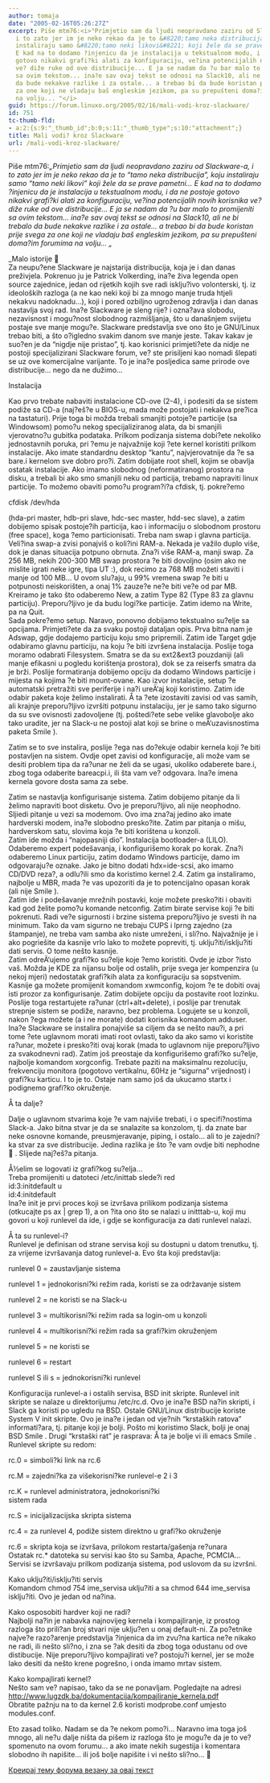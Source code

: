 ```yaml
---
author: tomaja
date: "2005-02-16T05:26:27Z"
excerpt: Piše mtm76:<i>"Primjetio sam da ljudi neopravdano zaziru od Slackware-a,
  i to zato jer im je neko rekao da je to &#8220;tamo neka distribucija&#8221;, koju
  instaliraju samo &#8220;tamo neki likovi&#8221; koji žele da se prave pametni...
  E kad na to dodamo ?injenicu da je instalacija u tekstualnom modu, i da ne postoje
  gotovo nikakvi grafi?ki alati za konfiguraciju, ve?ina potencijalih novih korisnika
  ve? diže ruke od ove distribucije... E ja se nadam da ?u bar malo to promijeniti
  sa ovim tekstom... ina?e sav ovaj tekst se odnosi na Slack10, ali ne bi trebalo
  da bude nekakve razlike i za ostale... a trebao bi da bude koristan prije svega
  za one koji ne vladaju baš engleskim jezikom, pa su prepušteni doma?im forumima
  na volju... "</i>
guid: https://forum.linuxo.org/2005/02/16/mali-vodi-kroz-slackware/
id: 751
tc-thumb-fld:
- a:2:{s:9:"_thumb_id";b:0;s:11:"_thumb_type";s:10:"attachment";}
title: Mali vodi? kroz Slackware
url: /mali-vodi-kroz-slackware/
---
```

Piše mtm76:_&#8222;Primjetio sam da ljudi neopravdano zaziru od Slackware-a, i to zato jer im je neko rekao da je to &#8220;tamo neka distribucija&#8221;, koju instaliraju samo &#8220;tamo neki likovi&#8221; koji žele da se prave pametni&#8230; E kad na to dodamo ?injenicu da je instalacija u tekstualnom modu, i da ne postoje gotovo nikakvi grafi?ki alati za konfiguraciju, ve?ina potencijalih novih korisnika ve? diže ruke od ove distribucije&#8230; E ja se nadam da ?u bar malo to promijeniti sa ovim tekstom&#8230; ina?e sav ovaj tekst se odnosi na Slack10, ali ne bi trebalo da bude nekakve razlike i za ostale&#8230; a trebao bi da bude koristan prije svega za one koji ne vladaju baš engleskim jezikom, pa su prepušteni doma?im forumima na volju&#8230; &#8222;_<!--break-->

_Malo istorije 🙂  
Za neupu?ene Slackware je najstarija distribucija, koja je i dan danas preživjela. Pokrenuo ju je Patrick Volkerding, ina?e živa legenda open source zajednice, jedan od rijetkih kojih sve radi isklju?ivo volonterski, tj. iz ideoloških razloga (a ne kao neki koji bi za mnogo manje truda htjeli nekakvu nadoknadu&#8230;), koji i pored ozbiljno ugroženog zdravlja i dan danas nastavlja svoj rad. Ina?e Slackware je sleng rije? i ozna?ava slobodu, nezavisnost i mogu?nost slobodnog razmišljanja, što u današnjem svijetu postaje sve manje mogu?e. Slackware predstavlja sve ono što je GNU/Linux trebao biti, a što o?igledno svakim danom sve manje jeste. Takav kakav je suo?en je da &#8220;nigdje nije pristao&#8221;, tj. kao korisnici primjeti?ete da nidje ne postoji specijalizirani Slackware forum, ve? ste prisiljeni kao nomadi šlepati se uz ove komercijalne varijante. To je ina?e posljedica same prirode ove distribucije&#8230; nego da ne dužimo&#8230;</p> 

Instalacija

Kao prvo trebate nabaviti instalacione CD-ove (2-4), i podesiti da se sistem podiže sa CD-a (naj?eš?e u BIOS-u, mada može postojati i nekakva pre?ica na tastaturi). Prije toga bi možda trebali smanjiti potoje?e particije (sa Windowsom) pomo?u nekog specijaliziranog alata, da bi smanjili vjerovatno?u gubitka podataka. Prilkom podizanja sistema dobi?ete nekoliko jednostavnih poruka, pri ?emu je najvažnije koji ?ete kernel koristiti prilkom instalacije. Ako imate standardnu desktop &#8220;kantu&#8221;, najvjerovatnije da ?e sa bare.i kernelom sve dobro pro?i. Zatim dobijate root shell, kojim se obavlja ostatak instalacije. Ako imamo slobodnog (neformatiranog) prostora na disku, a trebali bi ako smo smanjili neku od particija, trebamo napraviti linux particije. To možemo obaviti pomo?u program?i?a cfdisk, tj. pokre?emo

cfdisk /dev/hda

(hda-pri master, hdb-pri slave, hdc-sec master, hdd-sec slave), a zatim dobijemo spisak postoje?ih particija, kao i informaciju o slobodnom prostoru (free space), koga ?emo particionisati. Treba nam swap i glavna particija. Veli?ina swap-a zvisi ponajviš o koli?ini RAM-a. Nekada je važilo duplo više, dok je danas situacija potpuno obrnuta. Zna?i više RAM-a, manji swap. Za 256 MB, nekih 200-300 MB swap prostora ?e biti dovoljno (osim ako ne mislite igrati neke igre, tipa UT :), dok recimo za 768 MB možeti staviti i manje od 100 MB&#8230; U ovom slu?aju, u 99% vremena swap ?e biti u potpunosti neiskorišten, a onaj 1% zauze?e ne?e biti ve?e od par MB. Kreiramo je tako što odaberemo New, a zatim Type 82 (Type 83 za glavnu particiju). Preporu?ljivo je da budu logi?ke particije. Zatim idemo na Write, pa na Quit.  
Sada pokre?emo setup. Naravo, ponovno dobijamo tekstualno su?elje sa opcijama. Primjeti?ete da za svaku postoji dataljan opis. Prva bitna nam je Adswap, gdje dodajemo particiju koju smo pripremili. Zatim ide Target gdje odabiramo glavnu particiju, na koju ?e biti izvršena instalacija. Poslije toga moramo odabrati Filesystem. Smatra se da su ext2&ext3 pouzdaniji (ali manje efikasni u pogledu korištenja prostora), dok se za reiserfs smatra da je brži. Poslije formatiranja dobijemo opciju da dodamo Windows particije i mijesta na kojima ?e biti mount-ovane. Kao izvor instalacije, setup ?e automatski pretražiti sve periferije i na?i ureÄ‘aj koji koristimo. Zatim ide odabir paketa koje želimo instalirati. Å ta ?ete izostaviti zavisi od vas samih, ali krajnje preporu?ljivo izvršiti potpunu instalaciju, jer je samo tako sigurno da su sve ovisnosti zadovoljene (tj. poštedi?ete sebe velike glavobolje ako tako uradite, jer na Slack-u ne postoji alat koji se brine o meÄ‘uzavisnostima paketa Smile ).  
  
Zatim se to sve instalira, poslije ?ega nas do?ekuje odabir kernela koji ?e biti postavljen na sistem. Ovdje opet zavisi od konfiguracije, ali može vam se desiti problem tipa da ra?unar ne želi da se ugasi, ukoliko odaberete bare.i, zbog toga odaberite bareacpi.i, ili šta vam ve? odgovara. Ina?e imena kernela govore dosta sama za sebe. 

Zatim se nastavlja konfigurisanje sistema. Zatim dobijemo pitanje da li želimo napraviti boot disketu. Ovo je preporu?ljivo, ali nije neophodno. Sljiedi pitanje u vezi sa modemom. Ovo ima zna?aj jedino ako imate hardverski modem, ina?e slobodno presko?ite. Zatim par pitanja o mišu, hardverskom satu, slovima koja ?e biti korištena u konzoli.  
Zatim ide možda i &#8220;najopasniji dio&#8221;. Instalacija bootloader-a (LILO). Odaberemo expert podešavanja, i konfigurišemo korak po korak. Zna?i odaberemo Linux particiju, zatim dodamo Windows particije, damo im odgovaraju?e oznake. Jako je bitno dodati hdx=ide-scsi, ako imamo CD/DVD reza?, a odlu?ili smo da koristimo kernel 2.4. Zatim ga instaliramo, najbolje u MBR, mada ?e vas upozoriti da je to potencijalno opasan korak (ali nije Smile ).  
Zatim ide i podešavanje mrežnih postavki, koje možete presko?iti i obaviti kad god želite pomo?u komande netconfig. Zatim birate servise koji ?e biti pokrenuti. Radi ve?e sigurnosti i brzine sistema preporu?ljivo je svesti ih na minimum. Tako da vam sigurno ne trebaju CUPS i lprng zajedno (za štampanje), ne treba vam samba ako niste umreženi, i sli?no. Najvažnije je i ako pogriešite da kasnije vrlo lako to možete popreviti, tj. uklju?iti/isklju?iti dati servis. O tome nešto kasnije.  
Zatim odreÄ‘ujemo grafi?ko su?elje koje ?emo koristiti. Ovde je izbor ?isto vaš. Možda je KDE za nijansu bolje od ostalih, prije svega jer kompenzira (u nekoj mjeri) nedostatak grafi?kih alata za konfiguraciju sa sopstvenim. Kasnije ga možete promijenit komandom xwmconfig, kojom ?e te dobiti ovaj isti prozor za konfigurisanje. Zatim dobijete opciju da postavite root lozinku. Poslije toga restartujete ra?unar (ctrl+alt+delete), i poslije par trenutak strepnje sistem se podiže, naravno, bez problema. Logujete se u konzoli, nakon ?ega možete (a i ne morate) dodati korisnika komandom adduser. Ina?e Slackware se instalira ponajviše sa ciljem da se nešto nau?i, a pri tome ?ete uglavnom morati imati root ovlasti, tako da ako samo vi koristite ra?unar, možete i presko?iti ovaj korak (mada to uglavnom nije preporu?ljivo za svakodnevni rad). Zatim još preostaje da konfigurišemo grafi?ko su?elje, najbolje komandom xorgconfig. Trebate paziti na maksimalnu rezoluciju, frekvenciju monitora (pogotovo vertikalnu, 60Hz je &#8220;sigurna&#8221; vrijednost) i grafi?ku karticu. I to je to. Ostaje nam samo još da ukucamo startx i podignemo grafi?ko okruženje.

Å ta dalje?

Dalje o uglavnom stvarima koje ?e vam najviše trebati, i o specifi?nostima Slack-a. Jako bitna stvar je da se snalazite sa konzolom, tj. da znate bar neke osnovne komande, preusmjeravanje, piping, i ostalo&#8230; ali to je zajedni?ka stvar za sve distribucije. Jedina razlika je što ?e vam ovdje biti nephodne 🙂 . Slijede naj?eš?a pitanja.

Å½elim se logovati iz grafi?kog su?elja&#8230;  
Treba promijeniti u datoteci /etc/inittab slede?i red  
id:3:initdefault u  
id:4:initdefault  
Ina?e init je prvi proces koji se izvršava prilikom podizanja sistema (otkucajte ps ax | grep 1), a on ?ita ono što se nalazi u initttab-u, koji mu govori u koji runlevel da ide, i gdje se konfiguracija za dati runlevel nalazi.

Å ta su runlevel-i?  
Runlevel je definisan od strane servisa koji su dostupni u datom trenutku, tj. za vrijeme izvršavanja datog runlevel-a. Evo šta koji predstavlja:  
  
runlevel 0 = zaustavljanje sistema  
  
runlevel 1 = jednokorisni?ki režim rada, koristi se za održavanje sistem  
  
runlevel 2 = ne koristi se na Slack-u  
  
runlevel 3 = multikorisni?ki režim rada sa login-om u konzoli  
  
runlevel 4 = multikorisni?ki režim rada sa grafi?kim okruženjem  
  
runlevel 5 = ne koristi se  
  
runlevel 6 = restart  
  
runlevel S ili s = jednokorisni?ki runlevel

Konfiguracija runlevel-a i ostalih servisa, BSD init skripte. Runlevel init skripte se nalaze u direktorijumu /etc/rc.d. Ovo je ina?e BSD na?in skripti, i Slack ga koristi po ugledu na BSD. Ostale GNU/Linux distribucije koriste System V init skripte. Ovo je ina?e i jedan od vje?nih &#8220;krstaških ratova&#8221; informati?ara, tj. pitanje koji je bolji. Pošto mi koristimo Slack, bolji je onaj BSD Smile . Drugi &#8220;krstaški rat&#8221; je rasprava: Å ta je bolje vi ili emacs Smile . Runlevel skripte su redom:

rc.0 = simboli?ki link na rc.6  
  
rc.M = zajedni?ka za višekorisni?ke runlevel-e 2 i 3  
  
rc.K = runlevel administratora, jednokorisni?ki  
sistem rada  
  
rc.S = inicijalizacijska skripta sistema  
  
rc.4 = za runlevel 4, podiže sistem direktno u grafi?ko okruženje

rc.6 = skripta koja se izvršava, prilokom restarta/gašenja re?unara  
Ostatak rc.* datoteka su servisi kao što su Samba, Apache, PCMCIA&#8230; Servisi se izvršavaju prilkom podizanja sistema, pod uslovom da su izvršni.

Kako uklju?iti/isklju?iti servis  
Komandom chmod 754 ime\_servisa uklju?iti a sa chmod 644 ime\_servisa isklju?iti. Ovo je jedan od na?ina.

Kako osposobiti hardver koji ne radi?  
Najbolji na?in je nabavka najnovijeg kernela i kompajliranje, iz prostog razloga što prili?an broj stvari nije uklju?en u onaj default-ni. Za po?etnike najve?e razo?arenje predstavlja ?injenica da im zvu?na kartica ne?e nikako ne radi, ili nešto sli?no, i zna se ?ak desiti da zbog toga odustanu od ove distibucije. Nije preporu?ljivo kompajlirati ve? postoju?i kernel, jer se može lako desiti da nešto krene pogrešno, i onda imamo mrtav sistem.

Kako kompajlirati kernel?  
Nešto sam ve? napisao, tako da se ne ponavljam. Pogledajte na adresi  
<http://www.lugzdk.ba/dokumentacija/kompajliranje_kernela.pdf>  
Obratite pažnju na to da kernel 2.6 koristi modprobe.conf umjesto modules.conf.

Eto zasad toliko. Nadam se da ?e nekom pomo?i&#8230; Naravno ima toga još mnogo, ali ne?u dalje ništa da pišem iz razloga što je mogu?e da je to ve? spomenuto na ovom forumu&#8230; a ako imate nekih sugestija i komentara slobodno ih napišite&#8230; ili još bolje napišite i vi nešto sli?no&#8230; 🙂</i>

[Креирај тему форума везану за овај текст](https://linuxo.org/nova-tema-na-forumu/?se_pid=751)